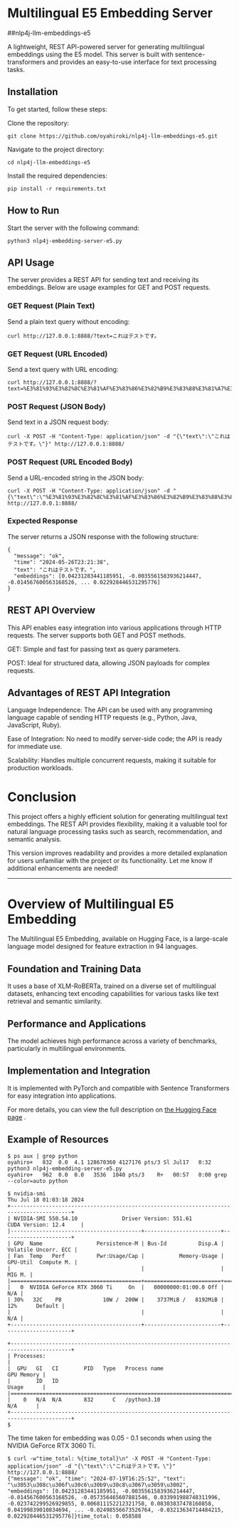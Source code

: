 # Multilingual E5 Embedding Server


##nlp4j-llm-embeddings-e5

A lightweight, REST API-powered server for generating multilingual embeddings using the E5 model. This server is built with sentence-transformers and provides an easy-to-use interface for text processing tasks.

## Installation

To get started, follow these steps:

Clone the repository:

```
git clone https://github.com/oyahiroki/nlp4j-llm-embeddings-e5.git
```

Navigate to the project directory:

```
cd nlp4j-llm-embeddings-e5
```

Install the required dependencies:

```
pip install -r requirements.txt
```

## How to Run

Start the server with the following command:

```
python3 nlp4j-embedding-server-e5.py
```

## API Usage

The server provides a REST API for sending text and receiving its embeddings. Below are usage examples for GET and POST requests.

### GET Request (Plain Text)

Send a plain text query without encoding:

```
curl http://127.0.0.1:8888/?text=これはテストです。
```

### GET Request (URL Encoded)

Send a text query with URL encoding:

```
curl http://127.0.0.1:8888/?text=%E3%81%93%E3%82%8C%E3%81%AF%E3%83%86%E3%82%B9%E3%83%88%E3%81%A7%E3%81%99%E3%80%82
```

### POST Request (JSON Body)

Send text in a JSON request body:

```
curl -X POST -H "Content-Type: application/json" -d "{\"text\":\"これはテストです。\"}" http://127.0.0.1:8888/
```

### POST Request (URL Encoded Body)

Send a URL-encoded string in the JSON body:

```
curl -X POST -H "Content-Type: application/json" -d "{\"text\":\"%E3%81%93%E3%82%8C%E3%81%AF%E3%83%86%E3%82%B9%E3%83%88%E3%81%A7%E3%81%99%E3%80%82\"}" http://127.0.0.1:8888/
```

### Expected Response

The server returns a JSON response with the following structure:

```
{
  "message": "ok",
  "time": "2024-05-26T23:21:38",
  "text": "これはテストです。",
  "embeddings": [0.04231283441185951, -0.0035561583936214447, -0.014567600563168526, ... 0.022928446531295776]
}
```

## REST API Overview

This API enables easy integration into various applications through HTTP requests. The server supports both GET and POST methods.

GET: Simple and fast for passing text as query parameters.

POST: Ideal for structured data, allowing JSON payloads for complex requests.

## Advantages of REST API Integration

Language Independence: The API can be used with any programming language capable of sending HTTP requests (e.g., Python, Java, JavaScript, Ruby).

Ease of Integration: No need to modify server-side code; the API is ready for immediate use.

Scalability: Handles multiple concurrent requests, making it suitable for production workloads.

# Conclusion

This project offers a highly efficient solution for generating multilingual text embeddings. The REST API provides flexibility, making it a valuable tool for natural language processing tasks such as search, recommendation, and semantic analysis.

This version improves readability and provides a more detailed explanation for users unfamiliar with the project or its functionality. Let me know if additional enhancements are needed!

---


# Overview of Multilingual E5 Embedding

The Multilingual E5 Embedding, available on Hugging Face, is a large-scale language model designed for feature extraction in 94 languages.

## Foundation and Training Data

It uses a base of XLM-RoBERTa, trained on a diverse set of multilingual datasets, enhancing text encoding capabilities for various tasks like text retrieval and semantic similarity.

## Performance and Applications

The model achieves high performance across a variety of benchmarks, particularly in multilingual environments.

## Implementation and Integration

It is implemented with PyTorch and compatible with Sentence Transformers for easy integration into applications.

For more details, you can view the full description on [the Hugging Face page](https://huggingface.co/intfloat/multilingual-e5-large) .




## Example of Resources

```
$ ps aux | grep python
oyahiro+   832  0.0  4.1 128670360 4127176 pts/3 Sl Jul17   0:32 python3 nlp4j-embedding-server-e5.py
oyahiro+   962  0.0  0.0   3536  1040 pts/3    R+   00:57   0:00 grep --color=auto python
```

```
$ nvidia-smi
Thu Jul 18 01:03:18 2024
+-----------------------------------------------------------------------------------------+
| NVIDIA-SMI 550.54.10              Driver Version: 551.61         CUDA Version: 12.4     |
|-----------------------------------------+------------------------+----------------------+
| GPU  Name                 Persistence-M | Bus-Id          Disp.A | Volatile Uncorr. ECC |
| Fan  Temp   Perf          Pwr:Usage/Cap |           Memory-Usage | GPU-Util  Compute M. |
|                                         |                        |               MIG M. |
|=========================================+========================+======================|
|   0  NVIDIA GeForce RTX 3060 Ti     On  |   00000000:01:00.0 Off |                  N/A |
| 30%   32C    P8             10W /  200W |    3737MiB /   8192MiB |     12%      Default |
|                                         |                        |                  N/A |
+-----------------------------------------+------------------------+----------------------+

+-----------------------------------------------------------------------------------------+
| Processes:                                                                              |
|  GPU   GI   CI        PID   Type   Process name                              GPU Memory |
|        ID   ID                                                               Usage      |
|=========================================================================================|
|    0   N/A  N/A       832      C   /python3.10                                 N/A      |
+-----------------------------------------------------------------------------------------+
$
```

The time taken for embedding was 0.05 - 0.1 seconds when using the NVIDIA GeForce RTX 3060 Ti.

```
$ curl -w"time_total: %{time_total}\n" -X POST -H "Content-Type: application/json" -d "{\"text\":\"これはテストです。\"}" http://127.0.0.1:8888/
{"message": "ok", "time": "2024-07-19T16:25:52", "text": "\u3053\u308c\u306f\u30c6\u30b9\u30c8\u3067\u3059\u3002", "embeddings": [0.04231283441185951, -0.0035561583936214447, -0.014567600563168526, -0.057356465607881546, 0.033991988748311996, -0.023742299526929855, 0.006811152212321758, 0.08303837478160858, 0.04199839010834694, ... -0.02498556673526764, -0.03213634714484215, 0.022928446531295776]}time_total: 0.058588


```

